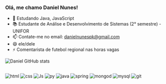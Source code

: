 ### Olá, me chamo Daniel Nunes!

- 🌱 Estudando Java, JavaScript
- 📚 Estudante de Análise e Desenvolvimento de Sistemas (2° semestre) - UNIFOR
- 📫 Contate-me no email: danielnunespk@gmail.com
- 😄 ele/dele
- ⚡ Comentarista de futebol regional nas horas vagas


![Daniel GitHub stats](https://github-readme-stats.vercel.app/api?username=danielNunesRo&show_icons=true&theme=radical)


<div style="display: inline_block"><br/>
    <img alt="html" alt="html" src="https://img.shields.io/badge/HTML5-E34F26?style=for-the-badge&logo=html5&logoColor=white" />
    <img alt="css" alt="css" src="https://img.shields.io/badge/CSS3-1572B6?style=for-the-badge&logo=css3&logoColor=white" />
     <img alt="Js" alt="javascript" src="https://img.shields.io/badge/JavaScript-F7DF1E?style=for-the-badge&logo=javascript&logoColor=black" />
     <img alt="py" alt="python" src="https://img.shields.io/badge/Python-14354C?style=for-the-badge&logo=python&logoColor=white" />
      <img alt="java" alt="java" src="https://img.shields.io/badge/Java-ED8B00?style=for-the-badge&logo=openjdk&logoColor=white" />
      <img alt="spring" alt="sts" src="https://img.shields.io/badge/Spring-6DB33F?style=for-the-badge&logo=spring&logoColor=white" />
        <img alt="mongod" alt="mongodb" src="https://img.shields.io/badge/MongoDB-4EA94B?style=for-the-badge&logo=mongodb&logoColor=white" />
    <img alt="mysql" alt="mysql" src="https://img.shields.io/badge/MySQL-005C84?style=for-the-badge&logo=mysql&logoColor=white" />
    <img alt="git" alt="git" src="https://img.shields.io/badge/GIT-E44C30?style=for-the-badge&logo=git&logoColor=white" />
    

</div>

  



